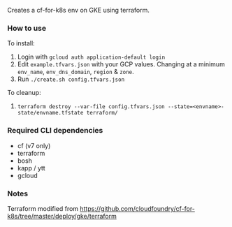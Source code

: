 Creates a cf-for-k8s env on GKE using terraform.

### How to use

To install:
1. Login with `gcloud auth application-default login`
1. Edit `example.tfvars.json` with your GCP values. Changing at a minimum `env_name`, `env_dns_domain`, `region` & `zone`.
1. Run `./create.sh config.tfvars.json`

To cleanup:
1. `terraform destroy --var-file config.tfvars.json --state=<envname>-state/envname.tfstate terraform/`

### Required CLI dependencies
* cf (v7 only)
* terraform
* bosh
* kapp / ytt
* gcloud

### Notes
Terraform modified from https://github.com/cloudfoundry/cf-for-k8s/tree/master/deploy/gke/terraform


